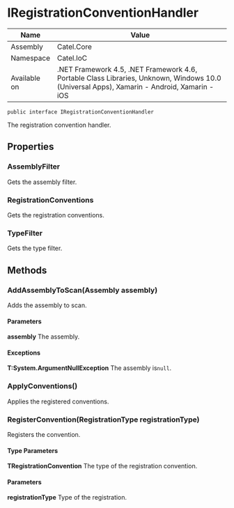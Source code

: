 

# IRegistrationConventionHandler

Name|Value
---|---
Assembly|Catel.Core
Namespace|Catel.IoC
Available on|.NET Framework 4.5, .NET Framework 4.6, Portable Class Libraries, Unknown, Windows 10.0 (Universal Apps), Xamarin - Android, Xamarin - iOS

```
public interface IRegistrationConventionHandler
```

The registration convention handler.



## Properties

### AssemblyFilter

Gets the assembly filter.



### RegistrationConventions

Gets the registration conventions.



### TypeFilter

Gets the type filter.



## Methods

### AddAssemblyToScan(Assembly assembly)

Adds the assembly to scan.

#### Parameters

**assembly**
The assembly.

#### Exceptions

**T:System.ArgumentNullException**
The assembly is`null`.



### ApplyConventions()

Applies the registered conventions.



### RegisterConvention<TRegistrationConvention>(RegistrationType registrationType)

Registers the convention.

#### Type Parameters

**TRegistrationConvention**
The type of the registration convention.

#### Parameters

**registrationType**
Type of the registration.



